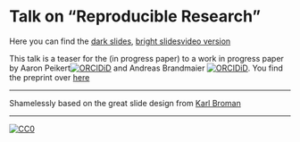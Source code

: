 # Talk on &ldquo;Reproducible Research&rdquo;

Here you can find the [dark slides](https://github.com/aaronpeikert/repro-talk/releases/download/final-mpib2020/repro-talk.pdf), [bright slides](https://github.com/aaronpeikert/repro-talk/releases/download/final-mpib2020/repro-talk_bright.pdf)[video version](https://github.com/aaronpeikert/repro-talk/releases/download/final-mpib2020/repro-talk.mp4)

This talk is a teaser for the (in progress paper) to a work in progress paper by Aaron Peikert[![ORCIDiD](https://orcid.org/sites/default/files/images/orcid_16x16.png)](https://orcid.org/0000-0001-7813-818X) and Andreas Brandmaier [![ORCIDiD](https://orcid.org/sites/default/files/images/orcid_16x16.png)](http://orcid.org/0000-0001-8765-6982). You find the preprint over [here](https://psyarxiv.com/8xzqy/)

---

Shamelessly based on the great slide design from [Karl Broman](https://github.com/kbroman/Talk_ReproRes)

---

[![CC0](http://i.creativecommons.org/p/zero/1.0/88x31.png)](http://creativecommons.org/publicdomain/zero/1.0/)
